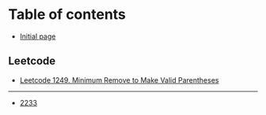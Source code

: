 # Table of contents

* [Initial page](README.md)

## Leetcode

* [Leetcode 1249. Minimum Remove to Make Valid Parentheses](leetcode/leetcode-1249.-minimum-remove-to-make-valid-parentheses.md)

---

* [2233](2233.md)


